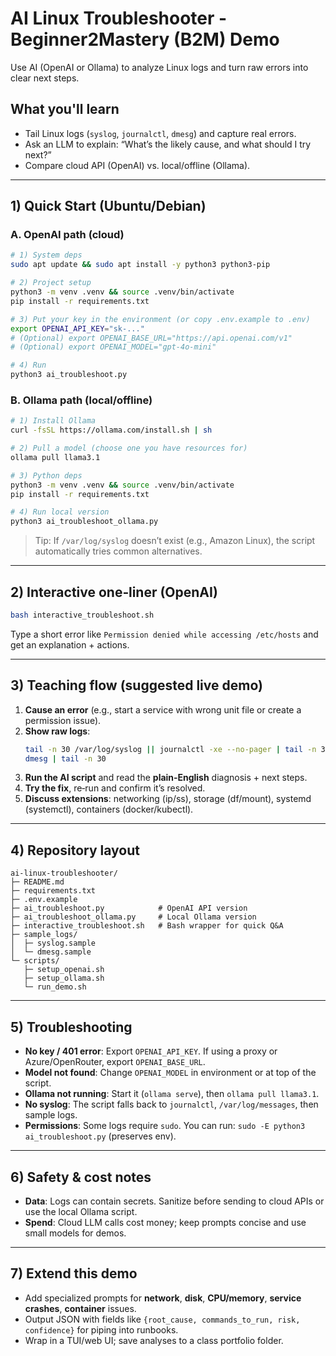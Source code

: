 # AI Linux Troubleshooter - Beginner2Mastery (B2M) Demo

Use AI (OpenAI or Ollama) to analyze Linux logs and turn raw errors into clear next steps.

## What you'll learn
- Tail Linux logs (`syslog`, `journalctl`, `dmesg`) and capture real errors.
- Ask an LLM to explain: “What’s the likely cause, and what should I try next?”
- Compare cloud API (OpenAI) vs. local/offline (Ollama).

---

## 1) Quick Start (Ubuntu/Debian)

### A. OpenAI path (cloud)
```bash
# 1) System deps
sudo apt update && sudo apt install -y python3 python3-pip

# 2) Project setup
python3 -m venv .venv && source .venv/bin/activate
pip install -r requirements.txt

# 3) Put your key in the environment (or copy .env.example to .env)
export OPENAI_API_KEY="sk-..."
# (Optional) export OPENAI_BASE_URL="https://api.openai.com/v1"
# (Optional) export OPENAI_MODEL="gpt-4o-mini"

# 4) Run
python3 ai_troubleshoot.py
```

### B. Ollama path (local/offline)
```bash
# 1) Install Ollama
curl -fsSL https://ollama.com/install.sh | sh

# 2) Pull a model (choose one you have resources for)
ollama pull llama3.1

# 3) Python deps
python3 -m venv .venv && source .venv/bin/activate
pip install -r requirements.txt

# 4) Run local version
python3 ai_troubleshoot_ollama.py
```

> Tip: If `/var/log/syslog` doesn’t exist (e.g., Amazon Linux), the script automatically tries common alternatives.

---

## 2) Interactive one‑liner (OpenAI)
```bash
bash interactive_troubleshoot.sh
```
Type a short error like `Permission denied while accessing /etc/hosts` and get an explanation + actions.

---

## 3) Teaching flow (suggested live demo)
1. **Cause an error** (e.g., start a service with wrong unit file or create a permission issue).
2. **Show raw logs**:
   ```bash
   tail -n 30 /var/log/syslog || journalctl -xe --no-pager | tail -n 30
   dmesg | tail -n 30
   ```
3. **Run the AI script** and read the **plain‑English** diagnosis + next steps.
4. **Try the fix**, re‑run and confirm it’s resolved.
5. **Discuss extensions**: networking (ip/ss), storage (df/mount), systemd (systemctl), containers (docker/kubectl).

---

## 4) Repository layout
```
ai-linux-troubleshooter/
├─ README.md
├─ requirements.txt
├─ .env.example
├─ ai_troubleshoot.py            # OpenAI API version
├─ ai_troubleshoot_ollama.py     # Local Ollama version
├─ interactive_troubleshoot.sh   # Bash wrapper for quick Q&A
├─ sample_logs/
│  ├─ syslog.sample
│  └─ dmesg.sample
└─ scripts/
   ├─ setup_openai.sh
   ├─ setup_ollama.sh
   └─ run_demo.sh
```

---

## 5) Troubleshooting
- **No key / 401 error**: Export `OPENAI_API_KEY`. If using a proxy or Azure/OpenRouter, export `OPENAI_BASE_URL`.
- **Model not found**: Change `OPENAI_MODEL` in environment or at top of the script.
- **Ollama not running**: Start it (`ollama serve`), then `ollama pull llama3.1`.
- **No syslog**: The script falls back to `journalctl`, `/var/log/messages`, then sample logs.
- **Permissions**: Some logs require `sudo`. You can run: `sudo -E python3 ai_troubleshoot.py` (preserves env).

---

## 6) Safety & cost notes
- **Data**: Logs can contain secrets. Sanitize before sending to cloud APIs or use the local Ollama script.
- **Spend**: Cloud LLM calls cost money; keep prompts concise and use small models for demos.

---

## 7) Extend this demo
- Add specialized prompts for **network**, **disk**, **CPU/memory**, **service crashes**, **container** issues.
- Output JSON with fields like `{root_cause, commands_to_run, risk, confidence}` for piping into runbooks.
- Wrap in a TUI/web UI; save analyses to a class portfolio folder.
